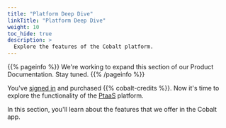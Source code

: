 ```yaml
---
title: "Platform Deep Dive"
linkTitle: "Platform Deep Dive"
weight: 10
toc_hide: true
description: >
  Explore the features of the Cobalt platform.
---
```


{{% pageinfo %}}
We're working to expand this section of our Product Documentation. Stay tuned.
{{% /pageinfo %}}

You've [signed in](/getting-started/sign-in/) and purchased {{% cobalt-credits %}}. Now it's time to explore the functionality of the [PtaaS](/getting-started/glossary/#pentest-as-a-service-ptaas) platform.

In this section, you'll learn about the features that we offer in the Cobalt app.
